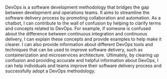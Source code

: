 DevOps is a software development methodology that bridges the gap between development and operations teams. It aims to streamline the software delivery process by promoting collaboration and automation. As a chatbot, I can contribute to the wall of confusion by helping to clarify terms and concepts related to DevOps. For example, if someone is confused about the difference between continuous integration and continuous delivery, I can explain these concepts and provide examples to help make it clearer. I can also provide information about different DevOps tools and techniques that can be used to improve software delivery, such as containerization and microservices architecture. Ultimately, by clearing up confusion and providing accurate and helpful information about DevOps, I can help individuals and teams improve their software delivery process and successfully adopt a DevOps methodology.
